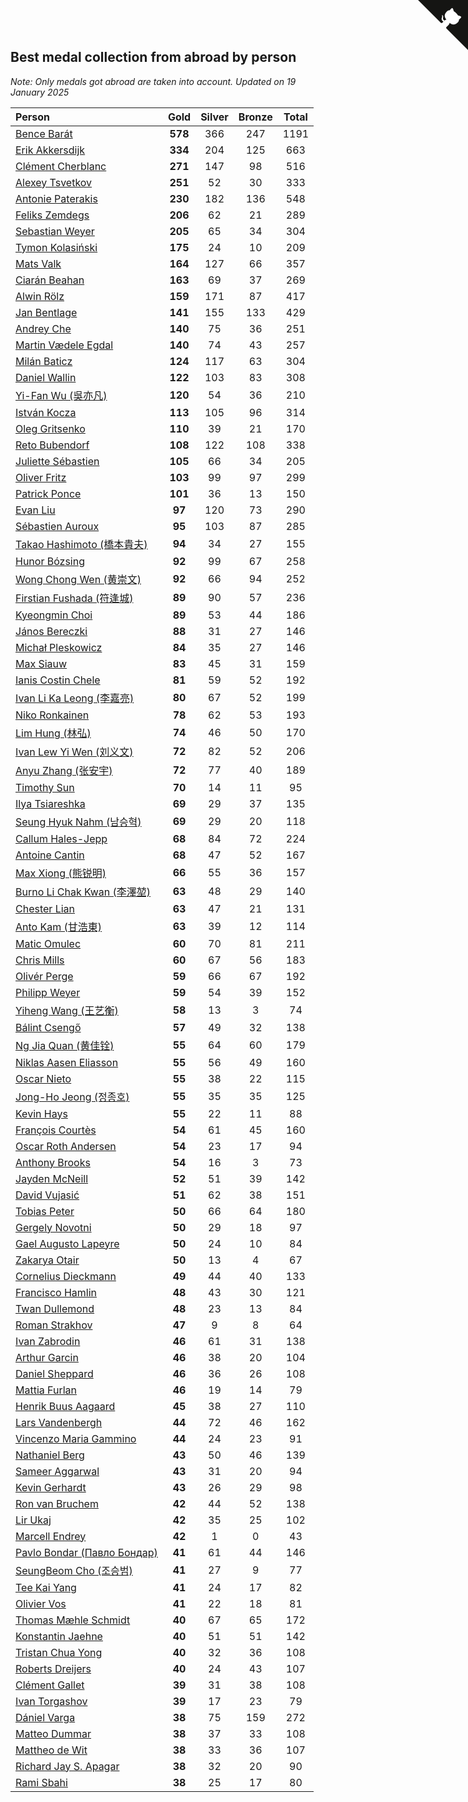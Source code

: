 ## Best medal collection from abroad by person

*Note: Only medals got abroad are taken into account.*
*Updated on 19 January 2025*

| Person | Gold | Silver | Bronze | Total |
| :--- | :--: | :--: | :--: | :--: |
| [Bence Barát](https://www.worldcubeassociation.org/persons/2008BARA01) | **578** | 366 | 247 | 1191 |
| [Erik Akkersdijk](https://www.worldcubeassociation.org/persons/2005AKKE01) | **334** | 204 | 125 | 663 |
| [Clément Cherblanc](https://www.worldcubeassociation.org/persons/2014CHER05) | **271** | 147 | 98 | 516 |
| [Alexey Tsvetkov](https://www.worldcubeassociation.org/persons/2017TSVE02) | **251** | 52 | 30 | 333 |
| [Antonie Paterakis](https://www.worldcubeassociation.org/persons/2012PATE01) | **230** | 182 | 136 | 548 |
| [Feliks Zemdegs](https://www.worldcubeassociation.org/persons/2009ZEMD01) | **206** | 62 | 21 | 289 |
| [Sebastian Weyer](https://www.worldcubeassociation.org/persons/2010WEYE02) | **205** | 65 | 34 | 304 |
| [Tymon Kolasiński](https://www.worldcubeassociation.org/persons/2016KOLA02) | **175** | 24 | 10 | 209 |
| [Mats Valk](https://www.worldcubeassociation.org/persons/2007VALK01) | **164** | 127 | 66 | 357 |
| [Ciarán Beahan](https://www.worldcubeassociation.org/persons/2012BEAH01) | **163** | 69 | 37 | 269 |
| [Alwin Rölz](https://www.worldcubeassociation.org/persons/2016ROLZ01) | **159** | 171 | 87 | 417 |
| [Jan Bentlage](https://www.worldcubeassociation.org/persons/2010BENT01) | **141** | 155 | 133 | 429 |
| [Andrey Che](https://www.worldcubeassociation.org/persons/2015CHEA01) | **140** | 75 | 36 | 251 |
| [Martin Vædele Egdal](https://www.worldcubeassociation.org/persons/2013EGDA02) | **140** | 74 | 43 | 257 |
| [Milán Baticz](https://www.worldcubeassociation.org/persons/2005BATI01) | **124** | 117 | 63 | 304 |
| [Daniel Wallin](https://www.worldcubeassociation.org/persons/2013WALL03) | **122** | 103 | 83 | 308 |
| [Yi-Fan Wu (吳亦凡)](https://www.worldcubeassociation.org/persons/2010WUIF01) | **120** | 54 | 36 | 210 |
| [István Kocza](https://www.worldcubeassociation.org/persons/2005KOCZ01) | **113** | 105 | 96 | 314 |
| [Oleg Gritsenko](https://www.worldcubeassociation.org/persons/2011GRIT01) | **110** | 39 | 21 | 170 |
| [Reto Bubendorf](https://www.worldcubeassociation.org/persons/2012BUBE01) | **108** | 122 | 108 | 338 |
| [Juliette Sébastien](https://www.worldcubeassociation.org/persons/2014SEBA01) | **105** | 66 | 34 | 205 |
| [Oliver Fritz](https://www.worldcubeassociation.org/persons/2014FRIT02) | **103** | 99 | 97 | 299 |
| [Patrick Ponce](https://www.worldcubeassociation.org/persons/2012PONC02) | **101** | 36 | 13 | 150 |
| [Evan Liu](https://www.worldcubeassociation.org/persons/2009LIUE01) | **97** | 120 | 73 | 290 |
| [Sébastien Auroux](https://www.worldcubeassociation.org/persons/2008AURO01) | **95** | 103 | 87 | 285 |
| [Takao Hashimoto (橋本貴夫)](https://www.worldcubeassociation.org/persons/2007HASH01) | **94** | 34 | 27 | 155 |
| [Hunor Bózsing](https://www.worldcubeassociation.org/persons/2009BOZS01) | **92** | 99 | 67 | 258 |
| [Wong Chong Wen (黄崇文)](https://www.worldcubeassociation.org/persons/2014WENW01) | **92** | 66 | 94 | 252 |
| [Firstian Fushada (符逢城)](https://www.worldcubeassociation.org/persons/2015FUSH01) | **89** | 90 | 57 | 236 |
| [Kyeongmin Choi](https://www.worldcubeassociation.org/persons/2017CHOI07) | **89** | 53 | 44 | 186 |
| [János Bereczki](https://www.worldcubeassociation.org/persons/2018BERE01) | **88** | 31 | 27 | 146 |
| [Michał Pleskowicz](https://www.worldcubeassociation.org/persons/2009PLES01) | **84** | 35 | 27 | 146 |
| [Max Siauw](https://www.worldcubeassociation.org/persons/2017SIAU02) | **83** | 45 | 31 | 159 |
| [Ianis Costin Chele](https://www.worldcubeassociation.org/persons/2021CHEL01) | **81** | 59 | 52 | 192 |
| [Ivan Li Ka Leong (李嘉亮)](https://www.worldcubeassociation.org/persons/2015LEON02) | **80** | 67 | 52 | 199 |
| [Niko Ronkainen](https://www.worldcubeassociation.org/persons/2010RONK01) | **78** | 62 | 53 | 193 |
| [Lim Hung (林弘)](https://www.worldcubeassociation.org/persons/2016HUNG08) | **74** | 46 | 50 | 170 |
| [Ivan Lew Yi Wen (刘义文)](https://www.worldcubeassociation.org/persons/2012WENI01) | **72** | 82 | 52 | 206 |
| [Anyu Zhang (张安宇)](https://www.worldcubeassociation.org/persons/2012ZHAN08) | **72** | 77 | 40 | 189 |
| [Timothy Sun](https://www.worldcubeassociation.org/persons/2007SUNT01) | **70** | 14 | 11 | 95 |
| [Ilya Tsiareshka](https://www.worldcubeassociation.org/persons/2012TERE01) | **69** | 29 | 37 | 135 |
| [Seung Hyuk Nahm (남승혁)](https://www.worldcubeassociation.org/persons/2013NAHM01) | **69** | 29 | 20 | 118 |
| [Callum Hales-Jepp](https://www.worldcubeassociation.org/persons/2012HALE01) | **68** | 84 | 72 | 224 |
| [Antoine Cantin](https://www.worldcubeassociation.org/persons/2010CANT02) | **68** | 47 | 52 | 167 |
| [Max Xiong (熊锐明)](https://www.worldcubeassociation.org/persons/2015XION03) | **66** | 55 | 36 | 157 |
| [Burno Li Chak Kwan (李澤堃)](https://www.worldcubeassociation.org/persons/2017KWAN05) | **63** | 48 | 29 | 140 |
| [Chester Lian](https://www.worldcubeassociation.org/persons/2009LIAN03) | **63** | 47 | 21 | 131 |
| [Anto Kam (甘浩東)](https://www.worldcubeassociation.org/persons/2017TUNG13) | **63** | 39 | 12 | 114 |
| [Matic Omulec](https://www.worldcubeassociation.org/persons/2010OMUL02) | **60** | 70 | 81 | 211 |
| [Chris Mills](https://www.worldcubeassociation.org/persons/2014MILL04) | **60** | 67 | 56 | 183 |
| [Olivér Perge](https://www.worldcubeassociation.org/persons/2007PERG01) | **59** | 66 | 67 | 192 |
| [Philipp Weyer](https://www.worldcubeassociation.org/persons/2010WEYE01) | **59** | 54 | 39 | 152 |
| [Yiheng Wang (王艺衡)](https://www.worldcubeassociation.org/persons/2019WANY36) | **58** | 13 | 3 | 74 |
| [Bálint Csengő](https://www.worldcubeassociation.org/persons/2019CSEN01) | **57** | 49 | 32 | 138 |
| [Ng Jia Quan (黄佳铨)](https://www.worldcubeassociation.org/persons/2015QUAN03) | **55** | 64 | 60 | 179 |
| [Niklas Aasen Eliasson](https://www.worldcubeassociation.org/persons/2021ELIA01) | **55** | 56 | 49 | 160 |
| [Oscar Nieto](https://www.worldcubeassociation.org/persons/2014NIET03) | **55** | 38 | 22 | 115 |
| [Jong-Ho Jeong (정종호)](https://www.worldcubeassociation.org/persons/2008JONG03) | **55** | 35 | 35 | 125 |
| [Kevin Hays](https://www.worldcubeassociation.org/persons/2009HAYS01) | **55** | 22 | 11 | 88 |
| [François Courtès](https://www.worldcubeassociation.org/persons/2008COUR01) | **54** | 61 | 45 | 160 |
| [Oscar Roth Andersen](https://www.worldcubeassociation.org/persons/2008ANDE02) | **54** | 23 | 17 | 94 |
| [Anthony Brooks](https://www.worldcubeassociation.org/persons/2008SEAR01) | **54** | 16 | 3 | 73 |
| [Jayden McNeill](https://www.worldcubeassociation.org/persons/2012MCNE01) | **52** | 51 | 39 | 142 |
| [David Vujasić](https://www.worldcubeassociation.org/persons/2015VUJA01) | **51** | 62 | 38 | 151 |
| [Tobias Peter](https://www.worldcubeassociation.org/persons/2014PETE03) | **50** | 66 | 64 | 180 |
| [Gergely Novotni](https://www.worldcubeassociation.org/persons/2016NOVO01) | **50** | 29 | 18 | 97 |
| [Gael Augusto Lapeyre](https://www.worldcubeassociation.org/persons/2018LAPE01) | **50** | 24 | 10 | 84 |
| [Zakarya Otair](https://www.worldcubeassociation.org/persons/2021OTAI01) | **50** | 13 | 4 | 67 |
| [Cornelius Dieckmann](https://www.worldcubeassociation.org/persons/2009DIEC01) | **49** | 44 | 40 | 133 |
| [Francisco Hamlin](https://www.worldcubeassociation.org/persons/2012HAML01) | **48** | 43 | 30 | 121 |
| [Twan Dullemond](https://www.worldcubeassociation.org/persons/2018DULL01) | **48** | 23 | 13 | 84 |
| [Roman Strakhov](https://www.worldcubeassociation.org/persons/2012STRA02) | **47** | 9 | 8 | 64 |
| [Ivan Zabrodin](https://www.worldcubeassociation.org/persons/2012ZABR01) | **46** | 61 | 31 | 138 |
| [Arthur Garcin](https://www.worldcubeassociation.org/persons/2014GARC27) | **46** | 38 | 20 | 104 |
| [Daniel Sheppard](https://www.worldcubeassociation.org/persons/2009SHEP01) | **46** | 36 | 26 | 108 |
| [Mattia Furlan](https://www.worldcubeassociation.org/persons/2013FURL01) | **46** | 19 | 14 | 79 |
| [Henrik Buus Aagaard](https://www.worldcubeassociation.org/persons/2006BUUS01) | **45** | 38 | 27 | 110 |
| [Lars Vandenbergh](https://www.worldcubeassociation.org/persons/2003VAND01) | **44** | 72 | 46 | 162 |
| [Vincenzo Maria Gammino](https://www.worldcubeassociation.org/persons/2016GAMM01) | **44** | 24 | 23 | 91 |
| [Nathaniel Berg](https://www.worldcubeassociation.org/persons/2012BERG04) | **43** | 50 | 46 | 139 |
| [Sameer Aggarwal](https://www.worldcubeassociation.org/persons/2017AGGA01) | **43** | 31 | 20 | 94 |
| [Kevin Gerhardt](https://www.worldcubeassociation.org/persons/2013GERH01) | **43** | 26 | 29 | 98 |
| [Ron van Bruchem](https://www.worldcubeassociation.org/persons/2003BRUC01) | **42** | 44 | 52 | 138 |
| [Lir Ukaj](https://www.worldcubeassociation.org/persons/2016UKAJ01) | **42** | 35 | 25 | 102 |
| [Marcell Endrey](https://www.worldcubeassociation.org/persons/2007ENDR01) | **42** | 1 | 0 | 43 |
| [Pavlo Bondar (Павло Бондар)](https://www.worldcubeassociation.org/persons/2018BOND03) | **41** | 61 | 44 | 146 |
| [SeungBeom Cho (조승범)](https://www.worldcubeassociation.org/persons/2012CHOS01) | **41** | 27 | 9 | 77 |
| [Tee Kai Yang](https://www.worldcubeassociation.org/persons/2017YANG59) | **41** | 24 | 17 | 82 |
| [Olivier Vos](https://www.worldcubeassociation.org/persons/2016VOSO01) | **41** | 22 | 18 | 81 |
| [Thomas Mæhle Schmidt](https://www.worldcubeassociation.org/persons/2013SCHM02) | **40** | 67 | 65 | 172 |
| [Konstantin Jaehne](https://www.worldcubeassociation.org/persons/2015JAEH01) | **40** | 51 | 51 | 142 |
| [Tristan Chua Yong](https://www.worldcubeassociation.org/persons/2016YONG02) | **40** | 32 | 36 | 108 |
| [Roberts Dreijers](https://www.worldcubeassociation.org/persons/2018DREI02) | **40** | 24 | 43 | 107 |
| [Clément Gallet](https://www.worldcubeassociation.org/persons/2004GALL02) | **39** | 31 | 38 | 108 |
| [Ivan Torgashov](https://www.worldcubeassociation.org/persons/2011TORG01) | **39** | 17 | 23 | 79 |
| [Dániel Varga](https://www.worldcubeassociation.org/persons/2008VARG01) | **38** | 75 | 159 | 272 |
| [Matteo Dummar](https://www.worldcubeassociation.org/persons/2017DUMM01) | **38** | 37 | 33 | 108 |
| [Mattheo de Wit](https://www.worldcubeassociation.org/persons/2015WITM01) | **38** | 33 | 36 | 107 |
| [Richard Jay S. Apagar](https://www.worldcubeassociation.org/persons/2010APAG01) | **38** | 32 | 20 | 90 |
| [Rami Sbahi](https://www.worldcubeassociation.org/persons/2011SBAH01) | **38** | 25 | 17 | 80 |


<a href="https://github.com/jonatanklosko/wca_statistics" class="github-corner" aria-label="View source on Github"><svg width="80" height="80" viewBox="0 0 250 250" style="fill:#151513; color:#fff; position: absolute; top: 0; border: 0; right: 0;" aria-hidden="true"><path d="M0,0 L115,115 L130,115 L142,142 L250,250 L250,0 Z"></path><path d="M128.3,109.0 C113.8,99.7 119.0,89.6 119.0,89.6 C122.0,82.7 120.5,78.6 120.5,78.6 C119.2,72.0 123.4,76.3 123.4,76.3 C127.3,80.9 125.5,87.3 125.5,87.3 C122.9,97.6 130.6,101.9 134.4,103.2" fill="currentColor" style="transform-origin: 130px 106px;" class="octo-arm"></path><path d="M115.0,115.0 C114.9,115.1 118.7,116.5 119.8,115.4 L133.7,101.6 C136.9,99.2 139.9,98.4 142.2,98.6 C133.8,88.0 127.5,74.4 143.8,58.0 C148.5,53.4 154.0,51.2 159.7,51.0 C160.3,49.4 163.2,43.6 171.4,40.1 C171.4,40.1 176.1,42.5 178.8,56.2 C183.1,58.6 187.2,61.8 190.9,65.4 C194.5,69.0 197.7,73.2 200.1,77.6 C213.8,80.2 216.3,84.9 216.3,84.9 C212.7,93.1 206.9,96.0 205.4,96.6 C205.1,102.4 203.0,107.8 198.3,112.5 C181.9,128.9 168.3,122.5 157.7,114.1 C157.9,116.9 156.7,120.9 152.7,124.9 L141.0,136.5 C139.8,137.7 141.6,141.9 141.8,141.8 Z" fill="currentColor" class="octo-body"></path></svg></a><style>.github-corner:hover .octo-arm{animation:octocat-wave 560ms ease-in-out}@keyframes octocat-wave{0%,100%{transform:rotate(0)}20%,60%{transform:rotate(-25deg)}40%,80%{transform:rotate(10deg)}}@media (max-width:500px){.github-corner:hover .octo-arm{animation:none}.github-corner .octo-arm{animation:octocat-wave 560ms ease-in-out}}</style>
